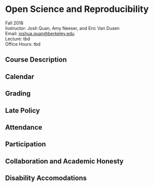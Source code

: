 # Open Science and Reproducibility

Fall 2018  
Instructor: Josh Quan, Amy Neeser, and Eric Van Dusen  
Email: joshua.quan@berkeley.edu  
Lecture: tbd  
Office Hours: tbd  


## Course Description



## Calendar



## Grading


## Late Policy


## Attendance


## Participation

## Collaboration and Academic Honesty

## Disability Accomodations
